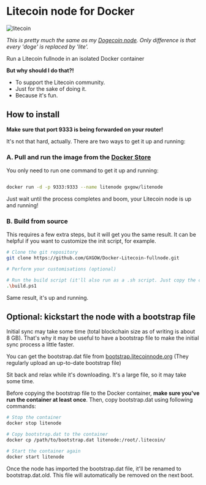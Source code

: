 # Litecoin node for Docker

![litecoin](https://litecoin.org/img/litecoin.svg)

*This is pretty much the same as my [Dogecoin node](https://github.com/GXGOW/Docker-Dogecoin-fullnode). Only difference is that every 'doge' is replaced by 'lite'.*

Run a Litecoin fullnode in an isolated Docker container

**But why should I do that?!**

* To support the Litecoin community.
* Just for the sake of doing it.
* Because it's fun.

## How to install

**Make sure that port 9333 is being forwarded on your router!**

It's not that hard, actually. There are two ways to get it up and running:

### A. Pull and run the image from the [Docker Store](https://store.docker.com/community/images/gxgow/litenode)

You only need to run one command to get it up and running:

```bash

docker run -d -p 9333:9333 --name litenode gxgow/litenode

```

Just wait until the process completes and boom, your Litecoin node is up and running!

### B. Build from source

This requires a few extra steps, but it will get you the same result. It can be helpful if you want to customize the init script, for example.

```bash
# Clone the git repository
git clone https://github.com/GXGOW/Docker-Litecoin-fullnode.git

# Perform your customisations (optional)

# Run the build script (it'll also run as a .sh script. Just copy the contents or change the file extension.)
.\build.ps1
```

Same result, it's up and running.

## Optional: kickstart the node with a bootstrap file

Initial sync may take some time (total blockchain size as of writing is about 8 GB). That's why it may be useful to have a bootstrap file to make the initial sync process a little faster.

You can get the bootstrap.dat file from [bootstrap.litecoinnode.org](http://bootstrap.litecoinnode.org/) (They regularly upload an up-to-date bootstrap file)

Sit back and relax while it's downloading. It's a large file, so it may take some time.

Before copying the bootstrap file to the Docker container, **make sure you've run the container at least once**. Then, copy bootstrap.dat using following commands:

```bash
# Stop the container
docker stop litenode

# Copy bootstrap.dat to the container
docker cp /path/to/bootstrap.dat litenode:/root/.litecoin/

# Start the container again
docker start litenode
```

Once the node has imported the bootstrap.dat file, it'll be renamed to bootstrap.dat.old. This file will automatically be removed on the next boot.